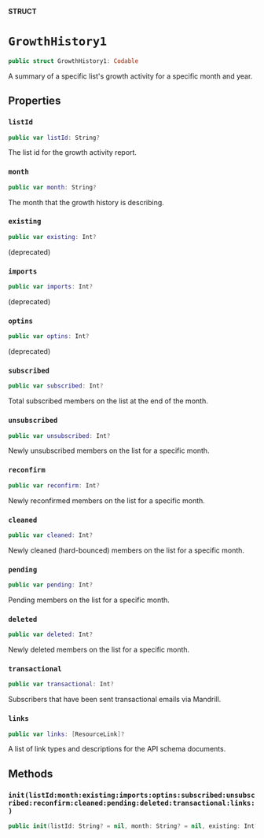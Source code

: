 **STRUCT**

# `GrowthHistory1`

```swift
public struct GrowthHistory1: Codable
```

A summary of a specific list&#x27;s growth activity for a specific month and year.

## Properties
### `listId`

```swift
public var listId: String?
```

The list id for the growth activity report.

### `month`

```swift
public var month: String?
```

The month that the growth history is describing.

### `existing`

```swift
public var existing: Int?
```

(deprecated)

### `imports`

```swift
public var imports: Int?
```

(deprecated)

### `optins`

```swift
public var optins: Int?
```

(deprecated)

### `subscribed`

```swift
public var subscribed: Int?
```

Total subscribed members on the list at the end of the month.

### `unsubscribed`

```swift
public var unsubscribed: Int?
```

Newly unsubscribed members on the list for a specific month.

### `reconfirm`

```swift
public var reconfirm: Int?
```

Newly reconfirmed members on the list for a specific month.

### `cleaned`

```swift
public var cleaned: Int?
```

Newly cleaned (hard-bounced) members on the list for a specific month.

### `pending`

```swift
public var pending: Int?
```

Pending members on the list for a specific month.

### `deleted`

```swift
public var deleted: Int?
```

Newly deleted members on the list for a specific month.

### `transactional`

```swift
public var transactional: Int?
```

Subscribers that have been sent transactional emails via Mandrill.

### `links`

```swift
public var links: [ResourceLink]?
```

A list of link types and descriptions for the API schema documents.

## Methods
### `init(listId:month:existing:imports:optins:subscribed:unsubscribed:reconfirm:cleaned:pending:deleted:transactional:links:)`

```swift
public init(listId: String? = nil, month: String? = nil, existing: Int? = nil, imports: Int? = nil, optins: Int? = nil, subscribed: Int? = nil, unsubscribed: Int? = nil, reconfirm: Int? = nil, cleaned: Int? = nil, pending: Int? = nil, deleted: Int? = nil, transactional: Int? = nil, links: [ResourceLink]? = nil)
```
